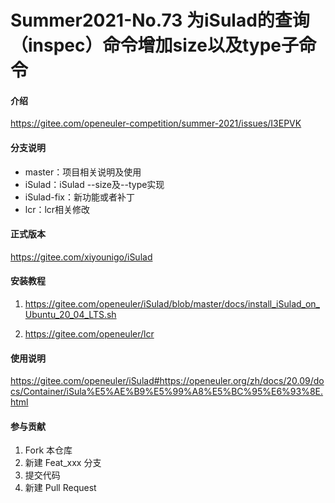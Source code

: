 # Summer2021-No.73 为iSulad的查询（inspec）命令增加size以及type子命令

#### 介绍

https://gitee.com/openeuler-competition/summer-2021/issues/I3EPVK

#### 分支说明
+ master：项目相关说明及使用
+ iSulad：iSulad --size及--type实现
+ iSulad-fix：新功能或者补丁
+ lcr：lcr相关修改

#### 正式版本
https://gitee.com/xiyounigo/iSulad

#### 安装教程

1.  https://gitee.com/openeuler/iSulad/blob/master/docs/install_iSulad_on_Ubuntu_20_04_LTS.sh

2.  https://gitee.com/openeuler/lcr

#### 使用说明

https://gitee.com/openeuler/iSulad#https://openeuler.org/zh/docs/20.09/docs/Container/iSula%E5%AE%B9%E5%99%A8%E5%BC%95%E6%93%8E.html

#### 参与贡献

1.  Fork 本仓库
2.  新建 Feat_xxx 分支
3.  提交代码
4.  新建 Pull Request
